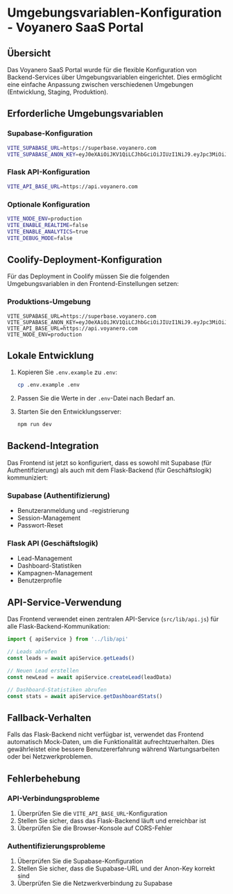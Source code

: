 # Umgebungsvariablen-Konfiguration - Voyanero SaaS Portal

## Übersicht

Das Voyanero SaaS Portal wurde für die flexible Konfiguration von Backend-Services über Umgebungsvariablen eingerichtet. Dies ermöglicht eine einfache Anpassung zwischen verschiedenen Umgebungen (Entwicklung, Staging, Produktion).

## Erforderliche Umgebungsvariablen

### Supabase-Konfiguration
```bash
VITE_SUPABASE_URL=https://superbase.voyanero.com
VITE_SUPABASE_ANON_KEY=eyJ0eXAiOiJKV1QiLCJhbGciOiJIUzI1NiJ9.eyJpc3MiOiJzdXBhYmFzZSIsImlhdCI6MTc1NDY2NDg0MCwiZXhwIjo0OTEwMzM4NDQwLCJyb2xlIjoiYW5vbiJ9.8eGew97HBhfKFe_8AlatMZtWM28f20INxx9Ez51pm90
```

### Flask API-Konfiguration
```bash
VITE_API_BASE_URL=https://api.voyanero.com
```

### Optionale Konfiguration
```bash
VITE_NODE_ENV=production
VITE_ENABLE_REALTIME=false
VITE_ENABLE_ANALYTICS=true
VITE_DEBUG_MODE=false
```

## Coolify-Deployment-Konfiguration

Für das Deployment in Coolify müssen Sie die folgenden Umgebungsvariablen in den Frontend-Einstellungen setzen:

### Produktions-Umgebung
```
VITE_SUPABASE_URL=https://superbase.voyanero.com
VITE_SUPABASE_ANON_KEY=eyJ0eXAiOiJKV1QiLCJhbGciOiJIUzI1NiJ9.eyJpc3MiOiJzdXBhYmFzZSIsImlhdCI6MTc1NDY2NDg0MCwiZXhwIjo0OTEwMzM4NDQwLCJyb2xlIjoiYW5vbiJ9.8eGew97HBhfKFe_8AlatMZtWM28f20INxx9Ez51pm90
VITE_API_BASE_URL=https://api.voyanero.com
VITE_NODE_ENV=production
```

## Lokale Entwicklung

1. Kopieren Sie `.env.example` zu `.env`:
   ```bash
   cp .env.example .env
   ```

2. Passen Sie die Werte in der `.env`-Datei nach Bedarf an.

3. Starten Sie den Entwicklungsserver:
   ```bash
   npm run dev
   ```

## Backend-Integration

Das Frontend ist jetzt so konfiguriert, dass es sowohl mit Supabase (für Authentifizierung) als auch mit dem Flask-Backend (für Geschäftslogik) kommuniziert:

### Supabase (Authentifizierung)
- Benutzeranmeldung und -registrierung
- Session-Management
- Passwort-Reset

### Flask API (Geschäftslogik)
- Lead-Management
- Dashboard-Statistiken
- Kampagnen-Management
- Benutzerprofile

## API-Service-Verwendung

Das Frontend verwendet einen zentralen API-Service (`src/lib/api.js`) für alle Flask-Backend-Kommunikation:

```javascript
import { apiService } from '../lib/api'

// Leads abrufen
const leads = await apiService.getLeads()

// Neuen Lead erstellen
const newLead = await apiService.createLead(leadData)

// Dashboard-Statistiken abrufen
const stats = await apiService.getDashboardStats()
```

## Fallback-Verhalten

Falls das Flask-Backend nicht verfügbar ist, verwendet das Frontend automatisch Mock-Daten, um die Funktionalität aufrechtzuerhalten. Dies gewährleistet eine bessere Benutzererfahrung während Wartungsarbeiten oder bei Netzwerkproblemen.

## Fehlerbehebung

### API-Verbindungsprobleme
1. Überprüfen Sie die `VITE_API_BASE_URL`-Konfiguration
2. Stellen Sie sicher, dass das Flask-Backend läuft und erreichbar ist
3. Überprüfen Sie die Browser-Konsole auf CORS-Fehler

### Authentifizierungsprobleme
1. Überprüfen Sie die Supabase-Konfiguration
2. Stellen Sie sicher, dass die Supabase-URL und der Anon-Key korrekt sind
3. Überprüfen Sie die Netzwerkverbindung zu Supabase

